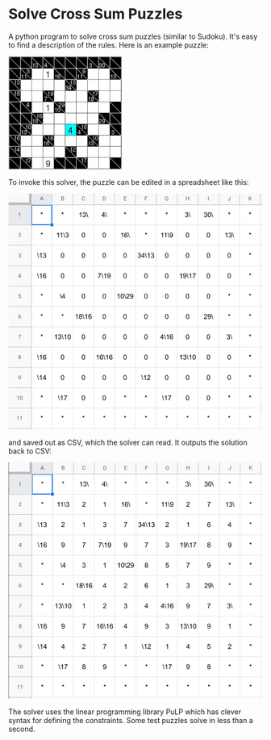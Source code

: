 # Solve Cross Sum Puzzles

A python program to solve cross sum puzzles (similar to Sudoku).  It's
easy to find a description of the rules.  Here is an example puzzle:

![](images/cross-sums.png?raw=true)

To invoke this solver, the puzzle can be edited in a spreadsheet like this:

![](images/cross-sums-spreadsheet.png?raw=true)

and saved out as CSV, which the solver can read.  It outputs the
solution back to CSV:

![](images/cross-sums-solution.png?raw=true)

The solver uses the linear programming library PuLP which has clever
syntax for defining the constraints.  Some test puzzles solve in less
than a second.
